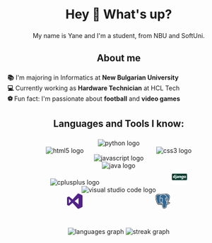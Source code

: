 <h1 align="center">Hey 👋 What's up?</h1>

###

<p align="center">My name is Yane and I'm a student, from NBU and SoftUni.</p>

###

<h2 align="center">About me</h2>

###

<p align="left"><b>📚</b> I'm majoring in Informatics at <b>New Bulgarian University</b><br><b>💻</b>  Currently working as <b>Hardware Technician</b> at HCL Tech<br><b>⚽ </b> Fun fact: I'm passionate about <b>football</b> and <b>video games</b>

###

<h2 align="center">
  Languages and Tools I know:</h2>



###

<div align="center">
  <img src="https://cdn.jsdelivr.net/gh/devicons/devicon/icons/python/python-original.svg" height="35" alt="python logo" style="margin: 0 80px;" />
  <img src="https://cdn.jsdelivr.net/gh/devicons/devicon/icons/html5/html5-original.svg" height="35" alt="html5 logo" style="margin: 0 80px;" />
  <img src="https://cdn.jsdelivr.net/gh/devicons/devicon/icons/css3/css3-original.svg" height="35" alt="css3 logo" style="margin: 0 80px;" />
  <img src="https://cdn.jsdelivr.net/gh/devicons/devicon/icons/javascript/javascript-original.svg" height="35" alt="javascript logo" style="margin: 0 80px;" />
  <img src="https://cdn.jsdelivr.net/gh/devicons/devicon/icons/java/java-original.svg" height="35" alt="java logo" style="margin: 0 80px;" />
  <img src="https://cdn.jsdelivr.net/gh/devicons/devicon/icons/cplusplus/cplusplus-original.svg" height="35" alt="cplusplus logo" style="margin: 0 80px;" />
  <img src="https://github.com/devicons/devicon/blob/v2.14.0/icons/django/django-original.svg" height="35" alt="django logo" style="margin: 0 80px;" />
  <img src="https://camo.githubusercontent.com/25d07ba4220a3fcadb4af12394d157494ec298dec4ecd86321961427ea18c9e8/68747470733a2f2f63646e2e6a7364656c6976722e6e65742f67682f64657669636f6e732f64657669636f6e2f69636f6e732f7673636f64652f7673636f64652d6f726967696e616c2e737667" height="35" alt="visual studio code logo" style="margin: 0 80px;" />
  <img src="https://github.com/devicons/devicon/blob/v2.14.0/icons/visualstudio/visualstudio-plain.svg" height="35" alt="visual studio logo" style="margin: 0 80px;" />
  <img src="https://github.com/devicons/devicon/blob/v2.14.0/icons/postgresql/postgresql-original.svg" height="35" alt="postgresql logo" style="margin: 0 80px;" />


  
</div>


###
</div>

###

<br clear="both">

<div align="center">
  <img src="https://github-readme-stats.vercel.app/api/top-langs?username=Yaneww11&locale=en&hide_title=false&layout=compact&exclude_lang=php&card_width=320&langs_count=5&theme=transparent&hide_border=false&order=2&hide=php" height="150" alt="languages graph"  />
  <img src="https://streak-stats.demolab.com?user=Yaneww11&locale=en&mode=daily&theme=transparent&hide_border=false&border_radius=5&order=3" height="150" alt="streak graph"  />
</div>

###
